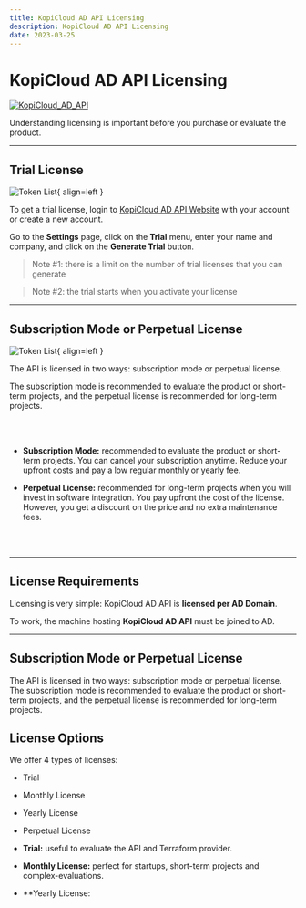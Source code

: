 ```yaml
---
title: KopiCloud AD API Licensing
description: KopiCloud AD API Licensing
date: 2023-03-25
---
```


# KopiCloud AD API Licensing
[![KopiCloud_AD_API](https://img.shields.io/badge/kopiCloud_ad-v1.0+-blueviolet.svg)](https://www.kopicloud-ad-api.com)

Understanding licensing is important before you purchase or evaluate the product.

----

## Trial License
    
![Token List](https://help.kopicloud-ad-api.com/assets/docs/license-trial.png){ align=left }

To get a trial license, login to [KopiCloud AD API Website](https://kopicloud-ad-api.com/Identity/Account/Login) with your account or create a new account.

Go to the **Settings** page, click on the **Trial** menu, enter your name and company, and click on the **Generate Trial** button.

> Note #1: there is a limit on the number of trial licenses that you can generate

> Note #2: the trial starts when you activate your license

-----

## Subscription Mode or Perpetual License
    
![Token List](https://help.kopicloud-ad-api.com/assets/docs/license-subscription.png){ align=left }

The API is licensed in two ways: subscription mode or perpetual license.

The subscription mode is recommended to evaluate the product or short-term projects, and the perpetual license is recommended for long-term projects.

<br /><br />

- **Subscription Mode:** recommended to evaluate the product or short-term projects. You can cancel your subscription anytime. Reduce your upfront costs and pay a low regular monthly or yearly fee.

- **Perpetual License:** recommended for long-term projects when you will invest in software integration. You pay upfront the cost of the license. However, you get a discount on the price and no extra maintenance fees.

<br /><br />

-----

## License Requirements

Licensing is very simple: KopiCloud AD API is **licensed per AD Domain**. 

To work, the machine hosting **KopiCloud AD API** must be joined to AD.

----

## Subscription Mode or Perpetual License

The API is licensed in two ways: subscription mode or perpetual license.
The subscription mode is recommended to evaluate the product or short-term projects, and the perpetual license is recommended for long-term projects.


## License Options

We offer 4 types of licenses:

- Trial
- Monthly License
- Yearly License
- Perpetual License



- **Trial:** useful to evaluate the API and Terraform provider.
- **Monthly License:** perfect for startups, short-term projects and complex-evaluations.
- **Yearly License:
